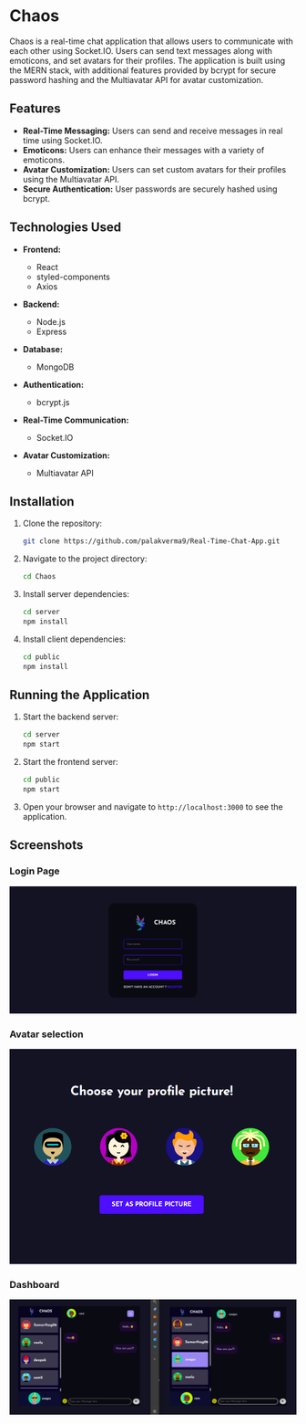 # Chaos

Chaos is a real-time chat application that allows users to communicate with each other using Socket.IO. Users can send text messages along with emoticons, and set avatars for their profiles. The application is built using the MERN stack, with additional features provided by bcrypt for secure password hashing and the Multiavatar API for avatar customization.

## Features

- **Real-Time Messaging:** Users can send and receive messages in real time using Socket.IO.
- **Emoticons:** Users can enhance their messages with a variety of emoticons.
- **Avatar Customization:** Users can set custom avatars for their profiles using the Multiavatar API.
- **Secure Authentication:** User passwords are securely hashed using bcrypt.

## Technologies Used

- **Frontend:**
  - React
  - styled-components
  - Axios

- **Backend:**
  - Node.js
  - Express

- **Database:**
  - MongoDB

- **Authentication:**
  - bcrypt.js

- **Real-Time Communication:**
  - Socket.IO

- **Avatar Customization:**
  - Multiavatar API

## Installation

1. Clone the repository:
    ```bash
    git clone https://github.com/palakverma9/Real-Time-Chat-App.git
    ```

2. Navigate to the project directory:
    ```bash
    cd Chaos
    ```

3. Install server dependencies:
    ```bash
    cd server
    npm install
    ```

4. Install client dependencies:
    ```bash
    cd public
    npm install
    ```

## Running the Application

1. Start the backend server:
    ```bash
    cd server
    npm start
    ```

2. Start the frontend server:
    ```bash
    cd public
    npm start
    ```

3. Open your browser and navigate to `http://localhost:3000` to see the application.

## Screenshots

### Login Page
![Home Page](public/src/utils/Login.png)

### Avatar selection
![Booking Appointment](public/src/utils/Avatar.png)

### Dashboard
![Manage Profile](public/src/utils/Application.png)
